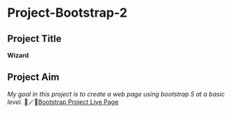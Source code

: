# Project-Bootstrap-2
## Project Title 
**Wizard**
## Project Aim
*My goal in this project is to create a web page using bootstrap 5 at a basic level.*
🎃🪄💫[Bootstrap Project Live Page](https://esmaaksoy.github.io/Project-Bootstrap-2/) 
